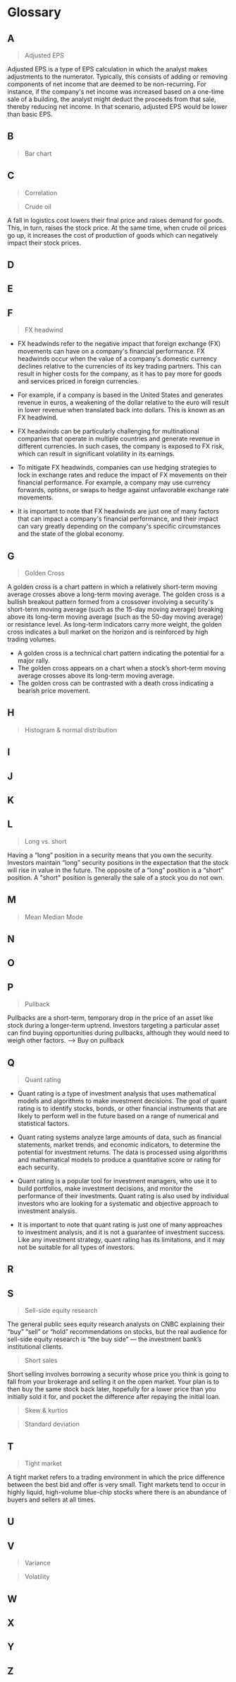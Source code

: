 # Glossary

## A

> Adjusted EPS

Adjusted EPS is a type of EPS calculation in which the analyst makes adjustments to the numerator. Typically, this consists of adding or removing components of net income that are deemed to be non-recurring. For instance, if the company's net income was increased based on a one-time sale of a building, the analyst might deduct the proceeds from that sale, thereby reducing net income. In that scenario, adjusted EPS would be lower than basic EPS.

## B

> Bar chart

## C

> Correlation

> Crude oil

A fall in logistics cost lowers their final price and raises demand for goods. This, in turn, raises the stock price. At the same time, when crude oil prices go up, it increases the cost of production of goods which can negatively impact their stock prices.

## D

## E

## F

> FX headwind

- FX headwinds refer to the negative impact that foreign exchange (FX) movements can have on a company's financial performance. FX headwinds occur when the value of a company's domestic currency declines relative to the currencies of its key trading partners. This can result in higher costs for the company, as it has to pay more for goods and services priced in foreign currencies.

- For example, if a company is based in the United States and generates revenue in euros, a weakening of the dollar relative to the euro will result in lower revenue when translated back into dollars. This is known as an FX headwind.

- FX headwinds can be particularly challenging for multinational companies that operate in multiple countries and generate revenue in different currencies. In such cases, the company is exposed to FX risk, which can result in significant volatility in its earnings.

- To mitigate FX headwinds, companies can use hedging strategies to lock in exchange rates and reduce the impact of FX movements on their financial performance. For example, a company may use currency forwards, options, or swaps to hedge against unfavorable exchange rate movements.

- It is important to note that FX headwinds are just one of many factors that can impact a company's financial performance, and their impact can vary greatly depending on the company's specific circumstances and the state of the global economy.

## G

> Golden Cross

A golden cross is a chart pattern in which a relatively short-term moving average crosses above a long-term moving average. The golden cross is a bullish breakout pattern formed from a crossover involving a security's short-term moving average (such as the 15-day moving average) breaking above its long-term moving average (such as the 50-day moving average) or resistance level. As long-term indicators carry more weight, the golden cross indicates a bull market on the horizon and is reinforced by high trading volumes.
- A golden cross is a technical chart pattern indicating the potential for a major rally.
- The golden cross appears on a chart when a stock’s short-term moving average crosses above its long-term moving average.
- The golden cross can be contrasted with a death cross indicating a bearish price movement.

## H

> Histogram & normal distribution

## I

## J

## K

## L

> Long vs. short

Having a “long” position in a security means that you own the security. Investors maintain “long” security positions in the expectation that the stock will rise in value in the future. The opposite of a “long” position is a “short” position. A "short" position is generally the sale of a stock you do not own.

## M

> Mean
> Median
> Mode

## N

## O

## P

> Pullback

Pullbacks are a short-term, temporary drop in the price of an asset like stock during a longer-term uptrend. 
Investors targeting a particular asset can find buying opportunities during pullbacks, although they would need to weigh other factors.
--> Buy on pullback

## Q

> Quant rating

- Quant rating is a type of investment analysis that uses mathematical models and algorithms to make investment decisions. The goal of quant rating is to identify stocks, bonds, or other financial instruments that are likely to perform well in the future based on a range of numerical and statistical factors.

- Quant rating systems analyze large amounts of data, such as financial statements, market trends, and economic indicators, to determine the potential for investment returns. The data is processed using algorithms and mathematical models to produce a quantitative score or rating for each security.

- Quant rating is a popular tool for investment managers, who use it to build portfolios, make investment decisions, and monitor the performance of their investments. Quant rating is also used by individual investors who are looking for a systematic and objective approach to investment analysis.

- It is important to note that quant rating is just one of many approaches to investment analysis, and it is not a guarantee of investment success. Like any investment strategy, quant rating has its limitations, and it may not be suitable for all types of investors.

## R

## S

> Sell-side equity research

The general public sees equity research analysts on CNBC explaining their “buy” “sell” or “hold” recommendations on stocks, but the real audience for sell-side equity research is “the buy side” — the investment bank’s institutional clients.

> Short sales

Short selling involves borrowing a security whose price you think is going to fall from your brokerage and selling it on the open market. Your plan is to then buy the same stock back later, hopefully for a lower price than you initially sold it for, and pocket the difference after repaying the initial loan.

> Skew & kurtios

> Standard deviation

## T

> Tight market

A tight market refers to a trading environment in which the price difference between the best bid and offer is very small. Tight markets tend to occur in highly liquid, high-volume blue-chip stocks where there is an abundance of buyers and sellers at all times.

## U

## V

> Variance

> Volatility

## W

## X

## Y

## Z
